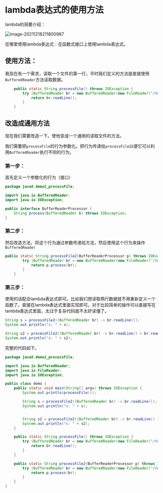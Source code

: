 # lambda表达式的使用方法

lambda的简要介绍：

![image-20211218211800987](https://cdn.jsdelivr.net/gh/dlagez/img@master/image-20211218211800987.png)

在哪里使用lambda表达式：在函数式接口上使用lambda表达式。

## 使用方法：

我现在有一个需求，读取一个文件的第一行，平时我们定义的方法是直接使用`BufferedReader`方法读取数据。

```java
    public static String processFile() throws IOException {
        try (BufferedReader br = new BufferedReader(new FileReader("/Volumes/roczhang/temp/a.txt"));) {
            return br.readLine();
        }
    }
```



## 改造成通用方法

现在我们需要改造一下。使他变成一个通用的读取文件的方法。

我们需要把`processFile`的行为参数化。把行为传递给`processFile`以便它可以利用`BufferedReader`执行不同的行为。

### 第一步：

首先定义一个参数化的行为（接口）

```java
package java8.demo2_processFile;

import java.io.BufferedReader;
import java.io.IOException;

public interface BufferReaderProcessor {
    String process(BufferedReader b) throws IOException;
}
```

### 第二步：

然后改造方法，将这个行为通过参数传递给方法，然后使用这个行为来操作`BufferedReader`

```java
public static String processFile2(BufferReaderProcessor p) throws IOException {
        try (BufferedReader br = new BufferedReader(new FileReader("/Volumes/roczhang/temp/a.txt"));) {
            return p.process(br);
        }
    }
```

### 第三步：

使用的话配合lambda表达式即可。比如我们想读取两行数据就不用重新定义一个函数了。直接在lambda表达式里面实现即可。对于比较简单的操作可以直接写在lambda表达式里面，太过于复杂代码就不太好读懂了。

```java
String s = processFile2((BufferedReader br) -> br.readLine());
System.out.println("s: " + s);

String s2 = processFile2((BufferedReader br) -> br.readLine() + br.readLine());
System.out.println("s: " + s2);
```



完整的代码如下。

```java
package java8.demo2_processFile;

import java.io.BufferedReader;
import java.io.FileReader;
import java.io.IOException;

public class demo {
    public static void main(String[] args) throws IOException {
        System.out.println(processFile());

        String s = processFile2((BufferedReader br) -> br.readLine());
        System.out.println("s: " + s);


        String s2 = processFile2((BufferedReader br) -> br.readLine() + br.readLine());
        System.out.println("s: " + s2);
    }

    public static String processFile() throws IOException {
        try (BufferedReader br = new BufferedReader(new FileReader("/Volumes/roczhang/temp/a.txt"));) {
            return br.readLine();
        }
    }

    public static String processFile2(BufferReaderProcessor p) throws IOException {
        try (BufferedReader br = new BufferedReader(new FileReader("/Volumes/roczhang/temp/a.txt"));) {
            return p.process(br);
        }
    }
}
```

